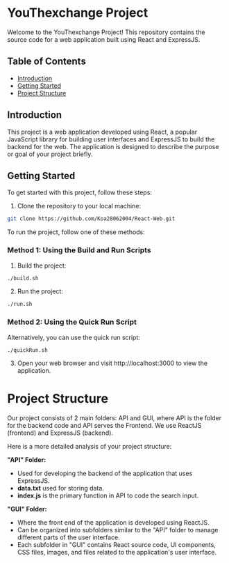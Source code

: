 # YouThexchange Project

Welcome to the YouThexchange Project! This repository contains the source code for a web application built using React and ExpressJS.

## Table of Contents

- [Introduction](#introduction)
- [Getting Started](#getting-started)
- [Project Structure](#project-structure)

## Introduction

This project is a web application developed using React, a popular JavaScript library for building user interfaces and ExpressJS to build the backend for the web. The application is designed to describe the purpose or goal of your project briefly.

## Getting Started

To get started with this project, follow these steps:

1. Clone the repository to your local machine:

```bash
git clone https://github.com/Koa28062004/React-Web.git
```

To run the project, follow one of these methods:

### Method 1: Using the Build and Run Scripts

1. Build the project:

```bash
./build.sh
```

2. Run the project:

```bash
./run.sh
```

### Method 2: Using the Quick Run Script

Alternatively, you can use the quick run script:

    ./quickRun.sh

3. Open your web browser and visit http://localhost:3000 to view the application.

# Project Structure
Our project consists of 2 main folders: API and GUI, where API is the folder for the backend code and API serves the Frontend. We use ReactJS (frontend) and ExpressJS (backend).

Here is a more detailed analysis of your project structure:

**"API" Folder:**

* Used for developing the backend of the application that uses ExpressJS.
* **data.txt** used for storing data.
* **index.js** is the primary function in API to code the search input.

**"GUI" Folder:**

* Where the front end of the application is developed using ReactJS.
* Can be organized into subfolders similar to the "API" folder to manage different parts of the user interface.
* Each subfolder in "GUI" contains React source code, UI components, CSS files, images, and files related to the application's user interface.
